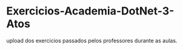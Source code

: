 # Exercicios-Academia-DotNet-3-Atos
upload dos exercicios passados pelos professores durante as aulas.
